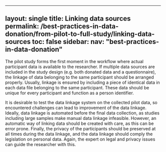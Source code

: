 
---
layout: single
title:  Linking data sources
permalink: /best-practices-in-data-donation/from-pilot-to-full-study/linking-data-sources
toc: false
sidebar:
  nav: "best-practices-in-data-donation"
---

The pilot study forms the first moment in the workflow where actual participant data is available to the researcher. If multiple data sources are included in the study design (e.g. both donated data and a questionnaire), the linkage of data belonging to the same participant should be arranged properly. Usually, linkage is ensured by including a piece of identical data in each data file belonging to the same participant. These data should be unique for every participant and function as a person identifier.

It is desirable to test the data linkage system on the collected pilot data, so encountered challenges can lead to improvement of the data linkage. Ideally, data linkage is automated before the final data collection, as studies including large samples make manual data linkage infeasible. However, an automatic way of linking data should be created with care, as this can be error prone. Finally, the privacy of the participants should be preserved at all times during the data linkage, and the data linkage should comply the legislation on personal data. Again, the expert on legal and privacy issues can guide the researcher with this.
